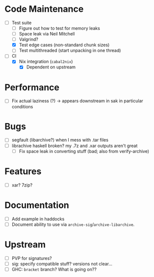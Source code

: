 # Code Maintenance
- [ ] Test suite
  - [ ] Figure out how to test for memory leaks
  - [ ] Space leak via Neil Mitchell
  - [ ] Valgrind?
  - [x] Test edge cases (non-standard chunk sizes)
  - [ ] Test multithreaded (start unpacking in one thread)
- [ ] CI
  - [x] Nix integration (`cabal2nix`)
    - [x] Dependent on upstream
# Performance
- [ ] Fix actual laziness (?) -> appears downstream in sak in particular
  conditions
# Bugs
- [ ] segfault (libarchive?) when I mess with .tar files
- [ ] librachive haskell broken? my .7z and .xar outputs aren't great
  - [ ] Fix space leak in converting stuff (bad; also from verify-archive)
# Features
- [ ] xar? 7zip?
# Documentation
- [ ] Add example in haddocks
- [ ] Document ability to use via `archive-sig`/`archive-libarchive`.
# Upstream
- [ ] PVP for signatures?
- [ ] sig: specify compatible stuff? versions not clear...
- [ ] GHC: `bracket` branch? What is going on??
